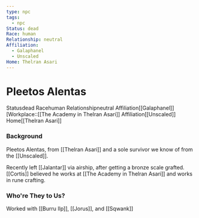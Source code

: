 ```yaml
---
type: npc
tags:
  - npc
Status: dead
Race: human
Relationship: neutral
Affiliation:
  - Galaphanel
  - Unscaled
Home: Thelran Asari
---
```


# Pleetos Alentas
<span class="dataview inline-field"><span class="inline-field-key">Status</span><span class="inline-field-value">dead</span></span>
<span class="dataview inline-field"><span class="inline-field-key">Race</span><span class="inline-field-value">human</span></span>
<span class="dataview inline-field"><span class="inline-field-key">Relationship</span><span class="inline-field-value">neutral</span></span>
<span class="dataview inline-field"><span class="inline-field-key">Affiliation</span><span class="inline-field-value">[[Galaphanel]]</span></span>
[Workplace::[[The Academy in Thelran Asari]]
<span class="dataview inline-field"><span class="inline-field-key">Affiliation</span><span class="inline-field-value">[[Unscaled]]</span></span>
<span class="dataview inline-field"><span class="inline-field-key">Home</span><span class="inline-field-value">[[Thelran Asari]]</span></span>

### Background
Pleetos Alentas, from [[Thelran Asari]] and a sole survivor we know of from the [[Unscaled]].

Recently left [[Jalantar]] via airship, after getting a bronze scale grafted. [[Cortis]] believed he works at [[The Academy in Thelran Asari]] and works in rune crafting. 

### Who're They to Us?
Worked with [[Burru Ilp]], [[Jorus]], and [[Sqwank]]

